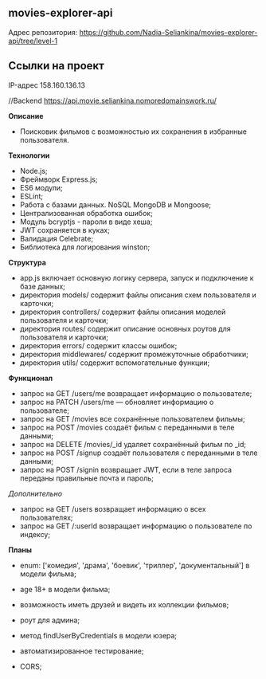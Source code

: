 ## movies-explorer-api

Адрес репозитория: https://github.com/Nadia-Seliankina/movies-explorer-api/tree/level-1

## Ссылки на проект

IP-адрес 158.160.136.13

//Backend https://api.movie.seliankina.nomoredomainswork.ru/

**Описание**

* Поисковик фильмов с возможностью их сохранения в избранные пользователя.

**Технологии**
* Node.js;
* Фреймворк Express.js;
* ES6 модули;
* ESLint;
* Работа с базами данных. NoSQL MongoDB и Mongoose;
* Централизованная обработка ошибок;
* Модуль bcryptjs - пароли в виде хеша;
* JWT сохраняется в куках;
* Валидация Celebrate;
* Библиотека для логирования winston;

**Структура**
* app.js включает основную логику сервера, запуск и подключение к базе данных;
*	директория models/ содержит файлы описания схем пользователя и карточки;
*	директория controllers/ содержит файлы описания моделей пользователя и карточки;
*	директория routes/ содержит описание основных роутов для пользователя и карточки;
* директория errors/ содержит классы ошибок;
* директория middlewares/ содержит промежуточные обработчики;
* директория utils/ содержит вспомогательные функции;

**Функционал**
* запрос на GET /users/me возвращает информацию о пользователе;
*	запрос на PATCH /users/me — обновляет информацию о пользователе;
*	запрос на GET /movies все сохранённые пользователем фильмы;
*	запрос на POST /movies создаёт фильм с переданными в теле данными;
*	запрос на DELETE /movies/_id удаляет сохранённый фильм по _id;
*	запрос на POST /signup создаёт пользователя с переданными в теле данными;
*	запрос на POST /signin возвращает JWT, если в теле запроса переданы правильные почта и пароль;

*Дополнительно*
* запрос на GET /users возвращает информацию о всех пользователях;
* запрос на GET /:userId возвращает информацию о пользователе по индексу;

**Планы**
* enum: ['комедия', 'драма', 'боевик', 'триллер', 'документальный'] в модели фильма;
* age 18+ в модели фильма;
* возможность иметь друзей и видеть их коллекции фильмов;
* роут для админа;

* метод findUserByCredentials в модели юзера;
* автоматизированное тестирование;
* CORS;

